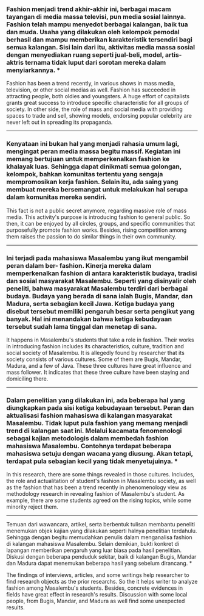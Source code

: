 ### Fashion menjadi trend akhir-akhir ini, berbagai macam tayangan di media massa televisi, pun media sosial lainnya. Fashion telah mampu menyedot berbagai kalangan, baik tua dan muda. Usaha yang dilakukan oleh kelompok pemodal berhasil dan mampu memberikan karakteristik tersendiri bagi semua kalangan. Sisi lain dari itu, aktivitas media massa sosial dengan menyediakan ruang seperti jual-beli, model, artis-aktris ternama tidak luput dari sorotan mereka dalam menyiarkannya. *

Fashion has been a trend recently, in various shows in mass media, television, or other social medias as well. Fashion has succeeded in attracting people, both oldies and youngsters. A huge effort of capitalists grants great success to introduce specific characteristic for all groups of society. In other side, the role of mass and social media with providing spaces to trade and sell, showing models, endorsing popular celebrity are never left out in spreading its propaganda.   

---
### Kenyataan ini bukan hal yang menjadi rahasia umum lagi, mengingat peran media massa begitu massif. Kegiatan ini memang bertujuan untuk memperkenalkan fashion ke khalayak luas. Sehingga dapat dinikmati semua golongan, kelompok, bahkan komunitas tertentu yang sengaja mempromosikan kerja fashion. Selain itu, ada saing yang membuat mereka bersemangat untuk melakukan hal serupa dalam komunitas mereka sendiri. 

This fact is not a public secret anymore, regarding massive role of mass media. This activity's purpose is introducing fashion to general public. So then, it can be enjoyed by all circles, groups, and specific communities that purposefully promote fashion works. Besides, rising competition among them raises the passion to do similar things in their own community.

---
### Ini terjadi pada mahasiswa Masalembu yang ikut mengambil peran dalam ber- fashion. Kinerja mereka dalam memperkenalkan fashion di antara karakteristik budaya, tradisi dan sosial masyarakat Masalembu. Seperti yang disinyalir oleh peneliti, bahwa masyarakat Masalembu terdiri dari berbagai budaya. Budaya yang berada di sana ialah Bugis, Mandar, dan Madura, serta sebagian kecil Jawa. Ketiga budaya yang disebut tersebut memiliki pengaruh besar serta pengikut yang banyak. Hal ini menandakan bahwa ketiga kebudayaan tersebut sudah lama tinggal dan menetap di sana. 

It happens in Masalembu's students that take a role in fashion. Their works in introducing fashion includes its characteristics, culture, tradition and social society of Masalembu. It is allegedly found by researcher that its society consists of various cultures. Some of them are Bugis, Mandar, Madura, and a few of Java. These three cultures have great influence and mass follower. It indicates that these three culture have been staying and domiciling there. 

---

### Dalam penelitian yang dilakukan ini, ada beberapa hal yang diungkapkan pada sisi ketiga kebudayaan tersebut. Peran dan aktualisasi fashion mahasiswa di kalangan masyarakat Masalembu. Tidak luput pula fashion yang memang menjadi trend di kalangan saat ini. Melalui kacamata fenomenologi sebagai kajian metodologis dalam membedah fashion mahasiswa Masalembu. Contohnya terdapat beberapa mahasiswa setuju dengan wacana yang diusung. Akan tetapi, terdapat pula sebagian kecil yang tidak menyetujuinya. *

In this research, there are some things revealed in those cultures. Includes, the role and actualitation of student's fashion in Masalembu society, as well as the fashion that has been a trend recently in phenomenology view as methodology research in revealing fashion of Masalembu's student. As example, there are some students agreed on the rising topics, while some minority reject them.

---

Temuan dari wawancara, artikel, serta berbentuk tulisan membantu peneliti menemukan objek kajian yang dilakukan seperti halnya penelitian terdahulu. Sehingga dengan begitu memudahkan penulis dalam menganalisa fashion di kalangan mahasiswa Masalembu. Selain demikian, bukti konkret di lapangan memberikan pengaruh yang luar biasa pada hasil penelitian. Diskusi dengan beberapa penduduk sekitar, baik di kalangan Bugis, Mandar dan Madura dapat menemukan beberapa hasil yang sebelum dirancang. *

The findings of interviews, articles, and some writings help researcher to find research objects as the prior researchs. So the it helps writer to analyze fashion  among Masalembu's students. Besides, concrete evidences in fields have great effect in research's results. Discussion with some local people, from Bugis, Mandar, and Madura as well find some unexpected results. 
